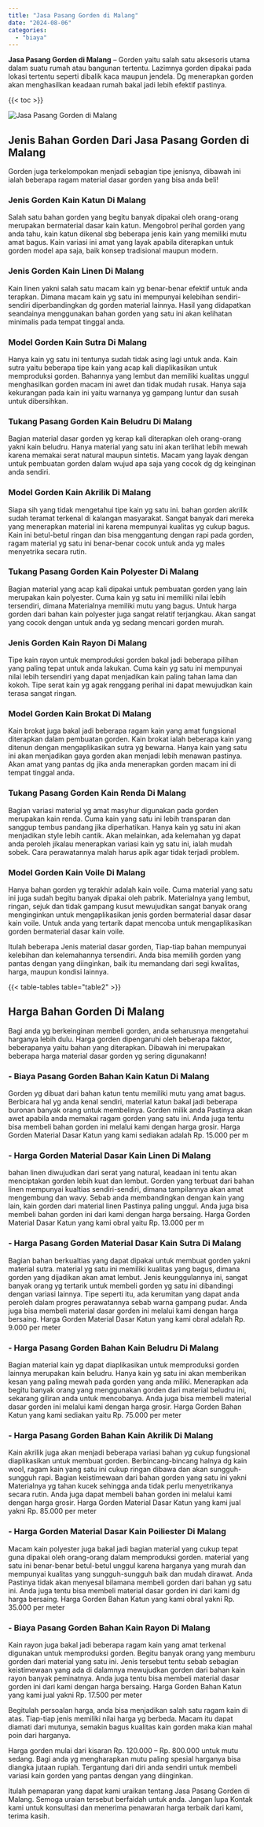 ```yaml
---
title: "Jasa Pasang Gorden di Malang"
date: "2024-08-06"
categories: 
  - "biaya"
---
```


**Jasa Pasang Gorden di Malang** – Gorden yaitu salah satu aksesoris utama dalam suatu rumah atau bangunan tertentu. Lazimnya gorden dipakai pada lokasi tertentu seperti dibalik kaca maupun jendela. Dg menerapkan gorden akan menghasilkan keadaan rumah bakal jadi lebih efektif pastinya.

{{< toc >}}

![Jasa Pasang Gorden di Malang](/images/pasang-gorden-murah22.png)

## Jenis Bahan Gorden Dari Jasa Pasang Gorden di Malang

Gorden juga terkelompokan menjadi sebagian tipe jenisnya, dibawah ini ialah beberapa ragam material dasar gorden yang bisa anda beli!

### Jenis Gorden Kain Katun Di Malang

Salah satu bahan gorden yang begitu banyak dipakai oleh orang-orang merupakan bermaterial dasar kain katun. Mengobrol perihal gorden yang anda tahu, kain katun dikenal sbg beberapa jenis kain yang memiliki mutu amat bagus. Kain variasi ini amat yang layak apabila diterapkan untuk gorden model apa saja, baik konsep tradisional maupun modern.

### Jenis Gorden Kain Linen Di Malang

Kain linen yakni salah satu macam kain yg benar-benar efektif untuk anda terapkan. Dimana macam kain yg satu ini mempunyai kelebihan sendiri-sendiri diperbandingkan dg gorden material lainnya. Hasil yang didapatkan seandainya menggunakan bahan gorden yang satu ini akan kelihatan minimalis pada tempat tinggal anda.

### Model Gorden Kain Sutra Di Malang

Hanya kain yg satu ini tentunya sudah tidak asing lagi untuk anda. Kain sutra yaitu beberapa tipe kain yang acap kali diaplikasikan untuk memproduksi gorden. Bahannya yang lembut dan memiliki kualitas unggul menghasilkan gorden macam ini awet dan tidak mudah rusak. Hanya saja kekurangan pada kain ini yaitu warnanya yg gampang luntur dan susah untuk dibersihkan.

### Tukang Pasang Gorden Kain Beludru Di Malang

Bagian material dasar gorden yg kerap kali diterapkan oleh orang-orang yakni kain beludru. Hanya material yang satu ini akan terlihat lebih mewah karena memakai serat natural maupun sintetis. Macam yang layak dengan untuk pembuatan gorden dalam wujud apa saja yang cocok dg dg keinginan anda sendiri.

### Model Gorden Kain Akrilik Di Malang

Siapa sih yang tidak mengetahui tipe kain yg satu ini. bahan gorden akrilik sudah teramat terkenal di kalangan masyarakat. Sangat banyak dari mereka yang menerapkan material ini karena mempunyai kualitas yg cukup bagus. Kain ini betul-betul ringan dan bisa menggantung dengan rapi pada gorden, ragam material yg satu ini benar-benar cocok untuk anda yg males menyetrika secara rutin.

### Tukang Pasang Gorden Kain Polyester Di Malang

Bagian material yang acap kali dipakai untuk pembuatan gorden yang lain merupakan kain polyester. Cuma kain yg satu ini memiliki nilai lebih tersendiri, dimana Materialnya memiliki mutu yang bagus. Untuk harga gorden dari bahan kain polyester juga sangat relatif terjangkau. Akan sangat yang cocok dengan untuk anda yg sedang mencari gorden murah.

### Jenis Gorden Kain Rayon Di Malang

Tipe kain rayon untuk memproduksi gorden bakal jadi beberapa pilihan yang paling tepat untuk anda lakukan. Cuma kain yg satu ini mempunyai nilai lebih tersendiri yang dapat menjadikan kain paling tahan lama dan kokoh. Tipe serat kain yg agak renggang perihal ini dapat mewujudkan kain terasa sangat ringan.

### Model Gorden Kain Brokat Di Malang

Kain brokat juga bakal jadi beberapa ragam kain yang amat fungsional diterapkan dalam pembuatan gorden. Kain brokat ialah beberapa kain yang ditenun dengan mengaplikasikan sutra yg bewarna. Hanya kain yang satu ini akan menjadikan gaya gorden akan menjadi lebih menawan pastinya. Akan amat yang pantas dg jika anda menerapkan gorden macam ini di tempat tinggal anda.

### Tukang Pasang Gorden Kain Renda Di Malang

Bagian variasi material yg amat masyhur digunakan pada gorden merupakan kain renda. Cuma kain yang satu ini lebih transparan dan sanggup tembus pandang jika diperhatikan. Hanya kain yg satu ini akan menjadikan style lebih cantik. Akan melainkan, ada kelemahan yg dapat anda peroleh jikalau menerapkan variasi kain yg satu ini, ialah mudah sobek. Cara perawatannya malah harus apik agar tidak terjadi problem.

### Model Gorden Kain Voile Di Malang

Hanya bahan gorden yg terakhir adalah kain voile. Cuma material yang satu ini juga sudah begitu banyak dipakai oleh pabrik. Materialnya yang lembut, ringan, sejuk dan tidak gampang kusut mewujudkan sangat banyak orang menginginkan untuk mengaplikasikan jenis gorden bermaterial dasar dasar kain voile. Untuk anda yang tertarik dapat mencoba untuk mengaplikasikan gorden bermaterial dasar kain voile.

Itulah beberapa Jenis material dasar gorden, Tiap-tiap bahan mempunyai kelebihan dan kelemahannya tersendiri. Anda bisa memilih gorden yang pantas dengan yang diinginkan, baik itu memandang dari segi kwalitas, harga, maupun kondisi lainnya.

{{< table-tables table="table2" >}}

## Harga Bahan Gorden Di Malang

Bagi anda yg berkeinginan membeli gorden, anda seharusnya mengetahui harganya lebih dulu. Harga gorden dipengaruhi oleh beberapa faktor, beberapanya yaitu bahan yang diterapkan. Dibawah ini merupakan beberapa harga material dasar gorden yg sering digunakann!

### \- Biaya Pasang Gorden Bahan Kain Katun Di Malang

Gorden yg dibuat dari bahan katun tentu memiliki mutu yang amat bagus. Berbicara hal yg anda kenal sendiri, material katun bakal jadi beberapa buronan banyak orang untuk membelinya. Gorden milik anda Pastinya akan awet apabila anda memakai ragam gorden yang satu ini. Anda juga tentu bisa membeli bahan gorden ini melalui kami dengan harga grosir. Harga Gorden Material Dasar Katun yang kami sediakan adalah Rp. 15.000 per m

### \- Harga Gorden Material Dasar Kain Linen Di Malang

bahan linen diwujudkan dari serat yang natural, keadaan ini tentu akan menciptakan gorden lebih kuat dan lembut. Gorden yang terbuat dari bahan linen mempunyai kualtias sendiri-sendiri, dimana tampilannya akan amat mengembung dan wavy. Sebab anda membandingkan dengan kain yang lain, kain gorden dari material linen Pastinya paling unggul. Anda juga bisa membeli bahan gorden ini dari kami dengan harga bersaing. Harga Gorden Material Dasar Katun yang kami obral yaitu Rp. 13.000 per m

### \- Harga Pasang Gorden Material Dasar Kain Sutra Di Malang

Bagian bahan berkualtias yang dapat dipakai untuk membuat gorden yakni material sutra. material yg satu ini memiliki kualitas yang bagus, dimana gorden yang dijadikan akan amat lembut. Jenis keunggulannya ini, sangat banyak orang yg tertarik untuk membeli gorden yg satu ini dibandingi dengan variasi lainnya. Tipe seperti itu, ada kerumitan yang dapat anda peroleh dalam progres perawatannya sebab warna gampang pudar. Anda juga bisa membeli material dasar gorden ini melalui kami dengan harga bersaing. Harga Gorden Material Dasar Katun yang kami obral adalah Rp. 9.000 per meter

### \- Harga Pasang Gorden Bahan Kain Beludru Di Malang

Bagian material kain yg dapat diaplikasikan untuk memproduksi gorden lainnya merupakan kain beludru. Hanya kain yg satu ini akan memberikan kesan yang paling mewah pada gorden yang anda miliki. Menerapkan ada begitu banyak orang yang menggunakan gorden dari material beludru ini, sekarang giliran anda untuk mencobanya. Anda juga bisa membeli material dasar gorden ini melalui kami dengan harga grosir. Harga Gorden Bahan Katun yang kami sediakan yaitu Rp. 75.000 per meter

### \- Harga Pasang Gorden Bahan Kain Akrilik Di Malang

Kain akrilik juga akan menjadi beberapa variasi bahan yg cukup fungsional diaplikasikan untuk membuat gorden. Berbincang-bincang halnya dg kain wool, ragam kain yang satu ini cukup ringan dibawa dan akan sungguh-sungguh rapi. Bagian keistimewaan dari bahan gorden yang satu ini yakni Materialnya yg tahan kucek sehingga anda tidak perlu menyetrikanya secara rutin. Anda juga dapat membeli bahan gorden ini melalui kami dengan harga grosir. Harga Gorden Material Dasar Katun yang kami jual yakni Rp. 85.000 per meter

### \- Harga Gorden Material Dasar Kain Poiliester Di Malang

Macam kain polyester juga bakal jadi bagian material yang cukup tepat guna dipakai oleh orang-orang dalam memproduksi gorden. material yang satu ini benar-benar betul-betul unggul karena harganya yang murah dan mempunyai kualitas yang sungguh-sungguh baik dan mudah dirawat. Anda Pastinya tidak akan menyesal bilamana membeli gorden dari bahan yg satu ini. Anda juga tentu bisa membeli material dasar gorden ini dari kami dg harga bersaing. Harga Gorden Bahan Katun yang kami obral yakni Rp. 35.000 per meter

### \- Biaya Pasang Gorden Bahan Kain Rayon Di Malang

Kain rayon juga bakal jadi beberapa ragam kain yang amat terkenal digunakan untuk memproduksi gorden. Begitu banyak orang yang memburu gorden dari material yang satu ini. Jenis tersebut tentu sebab sebagian keistimewaan yang ada di dalamnya mewujudkan gorden dari bahan kain rayon banyak peminatnya. Anda juga tentu bisa membeli material dasar gorden ini dari kami dengan harga bersaing. Harga Gorden Bahan Katun yang kami jual yakni Rp. 17.500 per meter

Begitulah persoalan harga, anda bisa menjadikan salah satu ragam kain di atas. Tiap-tiap jenis memiliki nilai harga yg berbeda. Macam itu dapat diamati dari mutunya, semakin bagus kualitas kain gorden maka kian mahal poin dari harganya.

Harga gorden mulai dari kisaran Rp. 120.000 – Rp. 800.000 untuk mutu sedang. Bagi anda yg mengharapkan mutu paling spesial harganya bisa diangka jutaan rupiah. Tergantung dari diri anda sendiri untuk membeli variasi kain gorden yang pantas dengan yang diinginkan.

Itulah pemaparan yang dapat kami uraikan tentang Jasa Pasang Gorden di Malang. Semoga uraian tersebut berfaidah untuk anda. Jangan lupa Kontak kami untuk konsultasi dan menerima penawaran harga terbaik dari kami, terima kasih.
